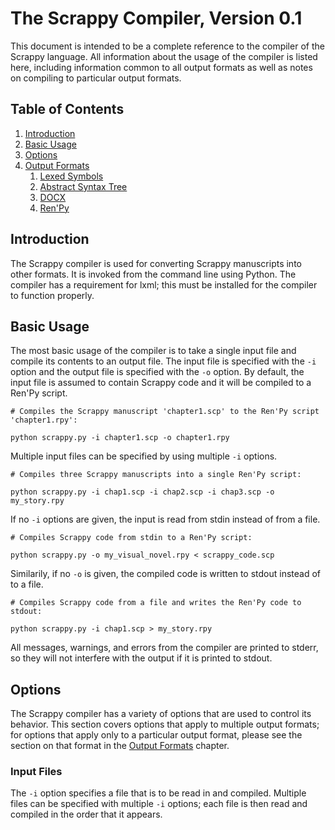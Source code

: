 The Scrappy Compiler, Version 0.1
=================================
This document is intended to be a complete reference to the compiler of the
Scrappy language. All information about the usage of the compiler is listed
here, including information common to all output formats as well as
notes on compiling to particular output formats.

## Table of Contents ##
1.  [Introduction](#introduction)
2.  [Basic Usage](#basic-usage)
3.  [Options](#options)
4.  [Output Formats](#output-formats)
	1.  [Lexed Symbols](#lexed-symbols)
	2.  [Abstract Syntax Tree](#abstract-syntax-tree)
	3.  [DOCX](#docx)
	4.  [Ren'Py](#ren-py)
	
## Introduction ##
The Scrappy compiler is used for converting Scrappy manuscripts into other
formats. It is invoked from the command line using Python. The compiler has a
requirement for lxml; this must be installed for the compiler to function
properly.

## Basic Usage ##
The most basic usage of the compiler is to take a single input file and compile
its contents to an output file. The input file is specified with the `-i` option and the output file is specified with the `-o` option. By default, the input
file is assumed to contain Scrappy code and it will be compiled to a Ren'Py
script.

```shell
# Compiles the Scrappy manuscript 'chapter1.scp' to the Ren'Py script
'chapter1.rpy':

python scrappy.py -i chapter1.scp -o chapter1.rpy
```

Multiple input files can be specified by using multiple `-i` options.

```shell
# Compiles three Scrappy manuscripts into a single Ren'Py script:

python scrappy.py -i chap1.scp -i chap2.scp -i chap3.scp -o my_story.rpy
```

If no `-i` options are given, the input is read from stdin instead of from a
file.

```shell
# Compiles Scrappy code from stdin to a Ren'Py script:

python scrappy.py -o my_visual_novel.rpy < scrappy_code.scp
```

Similarily, if no `-o` is given, the compiled code is written to stdout instead
of to a file.

```shell
# Compiles Scrappy code from a file and writes the Ren'Py code to stdout:

python scrappy.py -i chap1.scp > my_story.rpy
```

All messages, warnings, and errors from the compiler are printed to stderr, so
they will not interfere with the output if it is printed to stdout.

## Options ##
The Scrappy compiler has a variety of options that are used to control its
behavior. This section covers options that apply to multiple output formats; for
options that apply only to a particular output format, please see the section on
that format in the [Output Formats](#output-formats) chapter.

### Input Files ###
The `-i` option specifies a file that is to be read in and compiled. Multiple
files can be specified with multiple `-i` options; each file is then read and
compiled in the order that it appears.